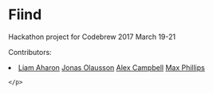 <h1>Fiind</h1>


<p>Hackathon project for Codebrew 2017 March 19-21</p>

<p>Contributors:
    <li>
    <p2><a href = "">Liam Aharon</a></p2>
    <p2><a href = "">Jonas Olausson</a></p2>
    <p2><a href = "">Alex Campbell</a></p2>
    <p2><a href = "">Max Phillips</a></p2>
    </li>



    </p>
